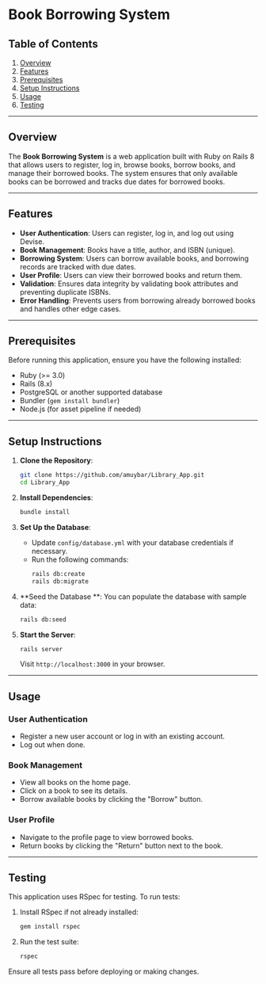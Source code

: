 

# Book Borrowing System

## Table of Contents
1. [Overview](#overview)
2. [Features](#features)
3. [Prerequisites](#prerequisites)
4. [Setup Instructions](#setup-instructions)
5. [Usage](#usage)
6. [Testing](#testing)


---

## Overview

The **Book Borrowing System** is a web application built with Ruby on Rails 8 that allows users to register, log in, browse books, borrow books, and manage their borrowed books. The system ensures that only available books can be borrowed and tracks due dates for borrowed books.

---

## Features

- **User Authentication**: Users can register, log in, and log out using Devise.
- **Book Management**: Books have a title, author, and ISBN (unique).
- **Borrowing System**: Users can borrow available books, and borrowing records are tracked with due dates.
- **User Profile**: Users can view their borrowed books and return them.
- **Validation**: Ensures data integrity by validating book attributes and preventing duplicate ISBNs.
- **Error Handling**: Prevents users from borrowing already borrowed books and handles other edge cases.

---

## Prerequisites

Before running this application, ensure you have the following installed:

- Ruby (>= 3.0)
- Rails (8.x)
- PostgreSQL or another supported database
- Bundler (`gem install bundler`)
- Node.js (for asset pipeline if needed)

---

## Setup Instructions

1. **Clone the Repository**:
   ```bash
   git clone https://github.com/amuybar/Library_App.git
   cd Library_App
   ```

2. **Install Dependencies**:
   ```bash
   bundle install
   ```

3. **Set Up the Database**:
   - Update `config/database.yml` with your database credentials if necessary.
   - Run the following commands:
     ```bash
     rails db:create
     rails db:migrate
     ```

4. **Seed the Database **:
   You can populate the database with sample data:
   ```bash
   rails db:seed
   ```

5. **Start the Server**:
   ```bash
   rails server
   ```
   Visit `http://localhost:3000` in your browser.

---

## Usage

### User Authentication
- Register a new user account or log in with an existing account.
- Log out when done.

### Book Management
- View all books on the home page.
- Click on a book to see its details.
- Borrow available books by clicking the "Borrow" button.

### User Profile
- Navigate to the profile page to view borrowed books.
- Return books by clicking the "Return" button next to the book.

---

## Testing

This application uses RSpec for testing. To run tests:

1. Install RSpec if not already installed:
   ```bash
   gem install rspec
   ```

2. Run the test suite:
   ```bash
   rspec
   ```

Ensure all tests pass before deploying or making changes.

